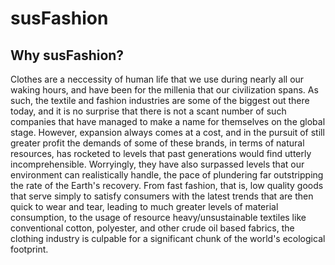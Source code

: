 ﻿# susFashion

## Why susFashion?
Clothes are a neccessity of human life that we use during nearly all our waking hours, and have been for the millenia that our civilization spans. As such, the textile and fashion industries are some of the biggest out there today, and it is no surprise that there is not a scant number of such companies that have managed to make a name for themselves on the global stage. However, expansion always comes at a cost, and in the pursuit of still greater profit the demands of some of these brands, in terms of natural resources, has rocketed to levels that past generations would find utterly incomprehensible. Worryingly, they have also surpassed levels that our environment can realistically handle, the pace of plundering far outstripping the rate of the Earth's recovery. From fast fashion, that is, low quality goods that serve simply to satisfy consumers with the latest trends that are then quick to wear and tear, leading to much greater levels of material consumption, to the usage of resource heavy/unsustainable textiles like conventional cotton, polyester, and other crude oil based fabrics, the clothing industry is culpable for a significant chunk of the world's ecological footprint.

